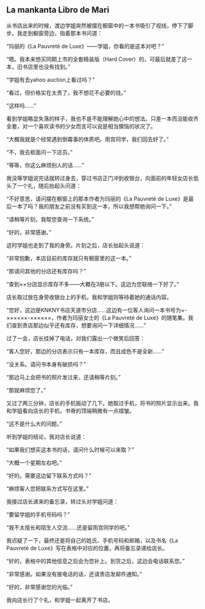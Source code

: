 ## La mankanta Libro de Mari

从书店出来的时候，渡边学姐突然被摆在橱窗中的一本书吸引了视线，停下了脚步。我走到橱窗旁边，指着那本书问道：

“玛丽的《La Pauvreté de Luxe》——学姐，你看的是这本对吧？”

“嗯。我本来想买同期上市的全套精装版（Hard Cover）的，可最后就差了这一本，旧书店里也没有找到。”

“学姐有去yahoo auction上看过吗？”

“看过，但价格实在太贵了，我不想花不必要的钱。”

“这样吗……”

看到学姐略显失落的样子，我也不是不能理解她心中的想法。只差一本而没能收齐全套，对一个喜欢读书的少女而言可以说是相当懊恼的状况了。

“大概我就是个经常遇到倒霉事的体质吧。雨宫同学，我们回去好了。”

“不，我去柜面问一下店员。”

“等等，你这么麻烦别人的话……”

我没等学姐说完话就转过身去，穿过书店正门冲到收银台，向面前的年轻女店长低头了一个礼，随后抬起头问道：

“不好意思，请问摆在橱窗上的那本作者为玛丽的《La Pauvreté de Luxe》是最后一本了吗？我的朋友之前没有买到这一本，所以我想帮她询问一下。”

“请稍等片刻，我帮您查询一下系统。”

“好的，非常感谢。”

这时学姐也走到了我的身旁。片刻之后，店长抬起头说道：

“非常抱歉，本店目前的库存就只有橱窗里的这一本。”

“那请问其他的分店还有库存吗？”

“查到××分店显示库存不多——大概在3册以下。这边为您联络一下好了。”

店长取过放在身旁收银台上的手机，我和学姐则等待着她的通话内容。

“您好，这边是KNKNY书店天道市分店……这边有一位客人询问一本书号为×-××××××-××××××，作者为玛丽女士的《La Pauvreté de Luxe》的随笔集。我们查到贵店那边似乎还有库存，想要询问一下详细情况……”

过了一会，店长挂掉了电话，对我们露出一个微笑后回答：

“客人您好，那边的分店表示只有一本库存，而且成色不是全新……”

“没关系。请问书本身有破损吗？”

“那边马上会把书的照片发过来，还请稍等片刻。”

“那就麻烦您了。”

又过了两三分钟，店长的手机振动了几下。她取过手机，将书的照片显示出来。我和学姐看向店长的手机，书脊的顶端稍微有一点褶皱。

“这不是什么大的问题。”

听到学姐的结论，我对店长说道：

“如果我们想买这本书的话，请问什么时候可以来取？”

“大概一个星期左右吧。”

“好的。需要这边留下联系方式吗？”

“麻烦客人您把联系方式写在这里。”

我接过店长递来的备忘录，转过头对学姐问道：

“要留学姐的手机号码吗？”

“我不太擅长和陌生人交流……还是留雨宫同学的吧。”

我迟疑了一下，最终还是将自己的姓氏、手机号码和邮箱，以及书名《La Pauvreté de Luxe》写在表格中对应的位置，再将备忘录递给店长。

“好的，表格中的其他信息之后会为您补上。到货之后，这边会电话联系您。”

“非常感谢。如果没有接电话的话，还请贵店发邮件通知。”

“好的，非常感谢您的光临。”

我向店长行了个礼，和学姐一起离开了书店。

&emsp;

